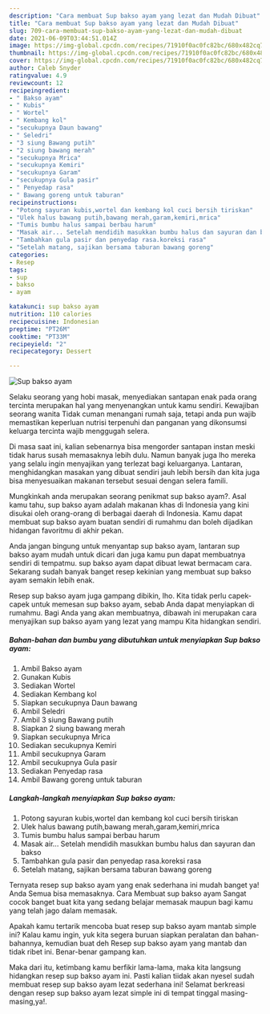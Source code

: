 ```yaml
---
description: "Cara membuat Sup bakso ayam yang lezat dan Mudah Dibuat"
title: "Cara membuat Sup bakso ayam yang lezat dan Mudah Dibuat"
slug: 709-cara-membuat-sup-bakso-ayam-yang-lezat-dan-mudah-dibuat
date: 2021-06-09T03:44:51.014Z
image: https://img-global.cpcdn.com/recipes/71910f0ac0fc82bc/680x482cq70/sup-bakso-ayam-foto-resep-utama.jpg
thumbnail: https://img-global.cpcdn.com/recipes/71910f0ac0fc82bc/680x482cq70/sup-bakso-ayam-foto-resep-utama.jpg
cover: https://img-global.cpcdn.com/recipes/71910f0ac0fc82bc/680x482cq70/sup-bakso-ayam-foto-resep-utama.jpg
author: Caleb Snyder
ratingvalue: 4.9
reviewcount: 12
recipeingredient:
- " Bakso ayam"
- " Kubis"
- " Wortel"
- " Kembang kol"
- "secukupnya Daun bawang"
- " Seledri"
- "3 siung Bawang putih"
- "2 siung bawang merah"
- "secukupnya Mrica"
- "secukupnya Kemiri"
- "secukupnya Garam"
- "secukupnya Gula pasir"
- " Penyedap rasa"
- " Bawang goreng untuk taburan"
recipeinstructions:
- "Potong sayuran kubis,wortel dan kembang kol cuci bersih tiriskan"
- "Ulek halus bawang putih,bawang merah,garam,kemiri,mrica"
- "Tumis bumbu halus sampai berbau harum"
- "Masak air... Setelah mendidih masukkan bumbu halus dan sayuran dan bakso"
- "Tambahkan gula pasir dan penyedap rasa.koreksi rasa"
- "Setelah matang, sajikan bersama taburan bawang goreng"
categories:
- Resep
tags:
- sup
- bakso
- ayam

katakunci: sup bakso ayam 
nutrition: 110 calories
recipecuisine: Indonesian
preptime: "PT26M"
cooktime: "PT33M"
recipeyield: "2"
recipecategory: Dessert

---
```



![Sup bakso ayam](https://img-global.cpcdn.com/recipes/71910f0ac0fc82bc/680x482cq70/sup-bakso-ayam-foto-resep-utama.jpg)

Selaku seorang yang hobi masak, menyediakan santapan enak pada orang tercinta merupakan hal yang menyenangkan untuk kamu sendiri. Kewajiban seorang  wanita Tidak cuman menangani rumah saja, tetapi anda pun wajib memastikan keperluan nutrisi terpenuhi dan panganan yang dikonsumsi keluarga tercinta wajib menggugah selera.

Di masa  saat ini, kalian sebenarnya bisa mengorder santapan instan meski tidak harus susah memasaknya lebih dulu. Namun banyak juga lho mereka yang selalu ingin menyajikan yang terlezat bagi keluarganya. Lantaran, menghidangkan masakan yang dibuat sendiri jauh lebih bersih dan kita juga bisa menyesuaikan makanan tersebut sesuai dengan selera famili. 



Mungkinkah anda merupakan seorang penikmat sup bakso ayam?. Asal kamu tahu, sup bakso ayam adalah makanan khas di Indonesia yang kini disukai oleh orang-orang di berbagai daerah di Indonesia. Kamu dapat membuat sup bakso ayam buatan sendiri di rumahmu dan boleh dijadikan hidangan favoritmu di akhir pekan.

Anda jangan bingung untuk menyantap sup bakso ayam, lantaran sup bakso ayam mudah untuk dicari dan juga kamu pun dapat membuatnya sendiri di tempatmu. sup bakso ayam dapat dibuat lewat bermacam cara. Sekarang sudah banyak banget resep kekinian yang membuat sup bakso ayam semakin lebih enak.

Resep sup bakso ayam juga gampang dibikin, lho. Kita tidak perlu capek-capek untuk memesan sup bakso ayam, sebab Anda dapat menyiapkan di rumahmu. Bagi Anda yang akan membuatnya, dibawah ini merupakan cara menyajikan sup bakso ayam yang lezat yang mampu Kita hidangkan sendiri.

<!--inarticleads1-->

##### Bahan-bahan dan bumbu yang dibutuhkan untuk menyiapkan Sup bakso ayam:

1. Ambil  Bakso ayam
1. Gunakan  Kubis
1. Sediakan  Wortel
1. Sediakan  Kembang kol
1. Siapkan secukupnya Daun bawang
1. Ambil  Seledri
1. Ambil 3 siung Bawang putih
1. Siapkan 2 siung bawang merah
1. Siapkan secukupnya Mrica
1. Sediakan secukupnya Kemiri
1. Ambil secukupnya Garam
1. Ambil secukupnya Gula pasir
1. Sediakan  Penyedap rasa
1. Ambil  Bawang goreng untuk taburan




<!--inarticleads2-->

##### Langkah-langkah menyiapkan Sup bakso ayam:

1. Potong sayuran kubis,wortel dan kembang kol cuci bersih tiriskan
1. Ulek halus bawang putih,bawang merah,garam,kemiri,mrica
1. Tumis bumbu halus sampai berbau harum
1. Masak air... Setelah mendidih masukkan bumbu halus dan sayuran dan bakso
1. Tambahkan gula pasir dan penyedap rasa.koreksi rasa
1. Setelah matang, sajikan bersama taburan bawang goreng




Ternyata resep sup bakso ayam yang enak sederhana ini mudah banget ya! Anda Semua bisa memasaknya. Cara Membuat sup bakso ayam Sangat cocok banget buat kita yang sedang belajar memasak maupun bagi kamu yang telah jago dalam memasak.

Apakah kamu tertarik mencoba buat resep sup bakso ayam mantab simple ini? Kalau kamu ingin, yuk kita segera buruan siapkan peralatan dan bahan-bahannya, kemudian buat deh Resep sup bakso ayam yang mantab dan tidak ribet ini. Benar-benar gampang kan. 

Maka dari itu, ketimbang kamu berfikir lama-lama, maka kita langsung hidangkan resep sup bakso ayam ini. Pasti kalian tiidak akan nyesel sudah membuat resep sup bakso ayam lezat sederhana ini! Selamat berkreasi dengan resep sup bakso ayam lezat simple ini di tempat tinggal masing-masing,ya!.

